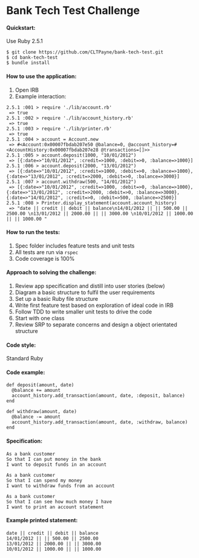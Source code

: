 Bank Tech Test Challenge
=================

#### Quickstart:
Use Ruby 2.5.1
```
$ git clone https://github.com/CLTPayne/bank-tech-test.git
$ cd bank-tech-test
$ bundle install
```

#### How to use the application:
1. Open IRB
2. Example interaction:
```
2.5.1 :001 > require './lib/account.rb'
 => true
2.5.1 :002 > require './lib/account_history.rb'
 => true
2.5.1 :003 > require './lib/printer.rb'
 => true
2.5.1 :004 > account = Account.new
 => #<Account:0x00007fbdab207e50 @balance=0, @account_history=#<AccountHistory:0x00007fbdab207e28 @transactions=[]>>
2.5.1 :005 > account.deposit(1000, "10/01/2012")
 => [{:date=>"10/01/2012", :credit=>1000, :debit=>0, :balance=>1000}]
2.5.1 :006 > account.deposit(2000, "13/01/2012")
 => [{:date=>"10/01/2012", :credit=>1000, :debit=>0, :balance=>1000}, {:date=>"13/01/2012", :credit=>2000, :debit=>0, :balance=>3000}]
2.5.1 :007 > account.withdraw(500, "14/01/2012")
 => [{:date=>"10/01/2012", :credit=>1000, :debit=>0, :balance=>1000}, {:date=>"13/01/2012", :credit=>2000, :debit=>0, :balance=>3000}, {:date=>"14/01/2012", :credit=>0, :debit=>500, :balance=>2500}]
2.5.1 :008 > Printer.display_statement(account.account_history)
 => "date || credit || debit || balance\n14/01/2012 || || 500.00 || 2500.00 \n13/01/2012 || 2000.00 || || 3000.00 \n10/01/2012 || 1000.00 || || 1000.00 "
```

#### How to run the tests:
1. Spec folder includes feature tests and unit tests
2. All tests are run via ```rspec```
3. Code coverage is 100%

#### Approach to solving the challenge:
1. Review app specification and distill into user stories (below)
2. Diagram a basic structure to fulfil the user requirements
3. Set up a basic Ruby file structure
4. Write first feature test based on exploration of ideal code in IRB
5. Follow TDD to write smaller unit tests to drive the code
6. Start with one class
7. Review SRP to separate concerns and design a object orientated structure

#### Code style:
Standard Ruby

#### Code example:
```
def deposit(amount, date)
  @balance += amount
  account_history.add_transaction(amount, date, :deposit, balance)
end

def withdraw(amount, date)
  @balance -= amount
  account_history.add_transaction(amount, date, :withdraw, balance)
end
```

#### Specification:
```
As a bank customer
So that I can put money in the bank
I want to deposit funds in an account

As a bank customer
So that I can spend my money
I want to withdraw funds from an account

As a bank customer
So that I can see how much money I have
I want to print an account statement
```

#### Example printed statement:
```
date || credit || debit || balance
14/01/2012 || || 500.00 || 2500.00
13/01/2012 || 2000.00 || || 3000.00
10/01/2012 || 1000.00 || || 1000.00
```
